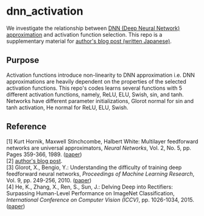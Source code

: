 ﻿# dnn_activation
We investigate the relationship between [DNN (Deep Neural Network) approximation](https://doi.org/10.1016/0893-6080(89)90020-8) and activation function selection. This repo is a supplementary material for [author's blog post (written Japanese)](link). 

## Purpose
Activation functions introduce non-linearity to DNN approximation i.e. DNN approximations are heavily dependent on the properties of the selected activation functions. This repo's codes learns several functions with 5 different activation functions, namely, ReLU, ELU, Swish, sin, and tanh. Networks have different parameter initializations, Glorot normal for sin and tanh activation, He normal for ReLU, ELU, Swish. 


## Reference
[1] Kurt Hornik, Maxwell Stinchcombe, Halbert White: Multilayer feedforward networks are universal approximators, *Neural Networks*, Vol. 2, No. 5, pp. Pages 359-366, 1989. ([paper](https://doi.org/10.1016/0893-6080(89)90020-8))
<br>
[2] [author's blog post](link). 
<br>
[3] Glorot, X., Bengio, Y.: Understanding the difficulty of training deep feedforward neural networks, *Proceedings of Machine Learning Research*, Vol. 9, pp. 249-256, 2010. ([paper](https://proceedings.mlr.press/v9/glorot10a.html))
<br>
[4] He, K., Zhang, X., Ren, S., Sun, J.: Delving Deep into Rectifiers: Surpassing Human-Level Performance on ImageNet Classification, *International Conference on Computer Vision (ICCV)*, pp. 1026-1034, 2015. ([paper](doi:10.1109/ICCV.2015.123))


